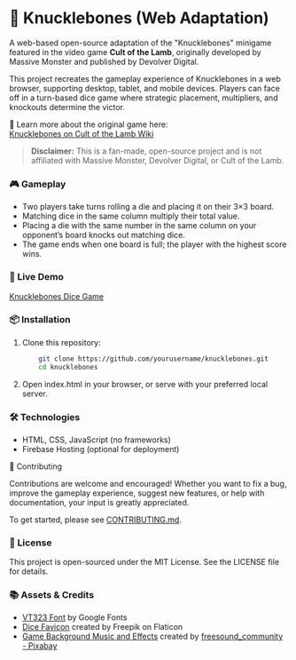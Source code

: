 # 🎲 Knucklebones (Web Adaptation)

A web-based open-source adaptation of the "Knucklebones" minigame featured in the video game **Cult of the Lamb**, originally developed by Massive Monster and published by Devolver Digital.

This project recreates the gameplay experience of Knucklebones in a web browser, supporting desktop, tablet, and mobile devices. Players can face off in a turn-based dice game where strategic placement, multipliers, and knockouts determine the victor.

🔗 Learn more about the original game here:  
[Knucklebones on Cult of the Lamb Wiki](https://cult-of-the-lamb.fandom.com/wiki/Knucklebones)

> **Disclaimer:** This is a fan-made, open-source project and is not affiliated with Massive Monster, Devolver Digital, or Cult of the Lamb.

### 🎮 Gameplay

- Two players take turns rolling a die and placing it on their 3×3 board.
- Matching dice in the same column multiply their total value.
- Placing a die with the same number in the same column on your opponent’s board knocks out matching dice.
- The game ends when one board is full; the player with the highest score wins.

### 🚀 Live Demo

[Knucklebones Dice Game](https://knucklebones-dicegame.web.app)

### 📦 Installation

1. Clone this repository:
    ```bash
        git clone https://github.com/yourusername/knucklebones.git
        cd knucklebones
    ```
2. Open index.html in your browser, or serve with your preferred local server.

### 🛠 Technologies

- HTML, CSS, JavaScript (no frameworks)
- Firebase Hosting (optional for deployment)

🤝 Contributing

Contributions are welcome and encouraged! Whether you want to fix a bug, improve the gameplay experience, suggest new features, or help with documentation, your input is greatly appreciated.

To get started, please see [CONTRIBUTING.md](CONTRIBUTING.md).


### 📄 License

This project is open-sourced under the MIT License. See the LICENSE file for details.


### 📚 Assets & Credits

- [VT323 Font](https://fonts.googleapis.com/css2?family=VT323&display=swap) by Google Fonts
- [Dice Favicon](https://www.flaticon.com/free-icons/dice) created by Freepik on Flaticon
- [Game Background Music and Effects](https://pixabay.com/users/freesound_community-46691455/?utm_source=link-attribution&utm_medium=referral&utm_campaign=music&utm_content=17221) created by [freesound_community - Pixabay](https://pixabay.com//?utm_source=link-attribution&utm_medium=referral&utm_campaign=music&utm_content=17221)
